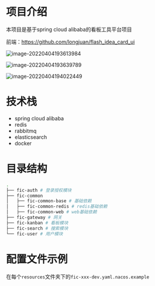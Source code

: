 # 项目介绍

本项目是基于spring cloud alibaba的看板工具平台项目

前端：https://github.com/longjuan/flash_idea_card_ui

![image-20220404193613984](https://one.zway.top/api/v3/file/source/129/image-20220404193613984_vzL.png?sign=izbrRa7fgKt40euyvXcrqb5raoOtat06W5n4KFuWfU0%3D%3A0)



![image-20220404193639789](https://one.zway.top/api/v3/file/source/130/image-20220404193639789_jMp.png?sign=2WiajeDF86-MadHkXjpew4SkQ3EXX4pGrAdVNgollAI%3D%3A0)

![image-20220404194022449](https://one.zway.top/api/v3/file/source/131/image-20220404194022449_TUu.png?sign=X3smQ6mr2EySRw61RXngnLVpnuhTxBcQrIfSIHFPCOc%3D%3A0)

# 技术栈

* spring cloud alibaba
* redis
* rabbitmq
* elasticsearch
* docker

# 目录结构

```bash
.
├── fic-auth # 登录授权模块
├── fic-common
│   ├── fic-common-base # 基础依赖
│   ├── fic-common-redis # redis基础依赖
│   ├── fic-common-web # web基础依赖
├── fic-gateway # 网关
├── fic-kanban # 看板模块
├── fic-search # 搜索模块
└── fic-user # 用户模块
```

# 配置文件示例

在每个`resources`文件夹下的`fic-xxx-dev.yaml.nacos.example`

